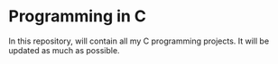 Programming in C
=======

In this repository, will contain all my C programming projects. It will be updated as much as possible.

